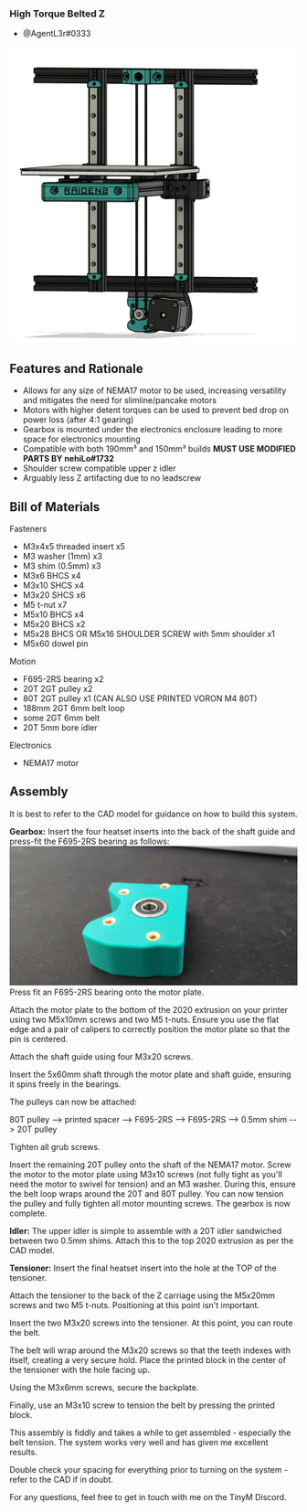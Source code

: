 
### High Torque Belted Z

- @AgentL3r#0333

![Pic](https://github.com/AgentL3r/Tiny-M/blob/master/usermods/high_torque_belted_z/images/Fusion360_INQJiKzElE.png)

## Features and Rationale
- Allows for any size of NEMA17 motor to be used, increasing versatility and mitigates the need for slimline/pancake motors 
- Motors with higher detent torques can be used to prevent bed drop on power loss (after 4:1 gearing)
- Gearbox is mounted under the electronics enclosure leading to more space for electronics mounting
- Compatible with both 190mm³ and 150mm³ builds **MUST USE MODIFIED PARTS BY nehiLo#1732**
- Shoulder screw compatible upper z idler
- Arguably less Z artifacting due to no leadscrew
  
## Bill of Materials

Fasteners
- M3x4x5 threaded insert x5
- M3 washer (1mm) x3
- M3 shim (0.5mm) x3
- M3x6 BHCS x4
- M3x10 SHCS x4
- M3x20 SHCS x6
- M5 t-nut x7
- M5x10 BHCS x4
- M5x20 BHCS x2
- M5x28 BHCS OR M5x16 SHOULDER SCREW with 5mm shoulder x1
- M5x60 dowel pin

Motion
- F695-2RS bearing x2
- 20T 2GT pulley x2
- 80T 2GT pulley x1 (CAN ALSO USE PRINTED VORON M4 80T)
- 188mm 2GT 6mm belt loop
- some 2GT 6mm belt
- 20T 5mm bore idler

Electronics
- NEMA17 motor


## Assembly
It is best to refer to the CAD  model for guidance on how to build this system.

**Gearbox:**
Insert the four heatset inserts into the back of the shaft guide and press-fit the F695-2RS bearing as follows:
![Pic](https://github.com/AgentL3r/Tiny-M/blob/master/usermods/high_torque_belted_z/images/20210607_135443.jpg)
Press fit an F695-2RS bearing onto the motor plate.

Attach the motor plate to the bottom of the 2020 extrusion on your printer using two M5x10mm screws and two M5 t-nuts. Ensure you use the flat edge and a pair of calipers to correctly position the motor plate so that the pin is centered.

Attach the shaft guide using four M3x20 screws.

Insert the 5x60mm shaft through the motor plate and shaft guide, ensuring it spins freely in the bearings.

The pulleys can now be attached:

80T pulley --> printed spacer --> F695-2RS --> F695-2RS  --> 0.5mm shim --> 20T pulley

Tighten all grub screws.

Insert the remaining 20T pulley onto the shaft of the NEMA17 motor. Screw the motor to the motor plate using M3x10 screws (not fully tight as you'll need the motor to swivel for tension) and an M3 washer. During this, ensure the belt loop wraps around the 20T and 80T pulley. You can now tension the pulley and fully tighten all motor mounting screws. The gearbox is now complete.

**Idler:**
The upper idler is simple to assemble with a 20T idler sandwiched between two 0.5mm shims. Attach this to the top 2020 extrusion as per the CAD model.

**Tensioner:**
Insert the final heatset insert into the hole at the TOP of the tensioner.

Attach the tensioner to the back of the Z carriage using the M5x20mm screws and two M5 t-nuts. Positioning at this point isn't important.

Insert the two M3x20 screws into the tensioner. At this point, you can route the belt. 

The belt will wrap around the M3x20 screws so that the teeth indexes with itself, creating a very secure hold. Place the printed block in the center of the tensioner with the hole facing up.

Using the M3x6mm screws, secure the backplate.

Finally, use an M3x10 screw to tension the belt by pressing the printed block.

This assembly is fiddly and takes a while to get assembled - especially the belt tension. The system works very well and has given me excellent results.

Double check your spacing for everything prior to turning on the system - refer to the CAD if in doubt.

For any questions, feel free to get in touch with me on the TinyM Discord.
